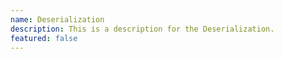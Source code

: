 ```yaml
---
name: Deserialization
description: This is a description for the Deserialization.
featured: false
---
```

